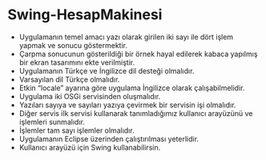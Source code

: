 # Swing-HesapMakinesi

- Uygulamanın temel amacı yazı olarak girilen iki sayı ile dört işlem yapmak ve sonucu göstermektir.
- Çarpma sonucunun gösterildiği bir örnek hayal edilerek kabaca yapılmış bir ekran tasarımını ekte verilmiştir.
- Uygulamanın Türkçe ve İngilizce dil desteği olmalıdır.
- Varsayılan dil Türkçe olmalıdır. 
- Etkin “locale” ayarına göre uygulama İngilizce olarak çalışabilmelidir. 
- Uygulama iki OSGi servisinden oluşmalıdır. 
- Yazıları sayıya ve sayıları yazıya çevirmek bir servisin işi olmalıdır.
- Diğer servis ilk servisi kullanarak tanımladığımız kullanıcı arayüzünü ve işlemleri sunmalıdır.
- İşlemler tam sayı işlemler olmalıdır.
- Uygulamanın Eclipse üzerinden çalıştırılması yeterlidir.
- Kullanıcı arayüzü için Swing kullanabilirsin.
